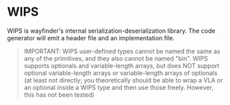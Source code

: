 # WIPS

WIPS is wayfinder's internal serialization-deserialization library.
The code generator will emit a header file and an implementation file.
> IMPORTANT: WIPS user-defined types cannot be named the same as any of the primitives, and they also cannot be named "bin". WIPS supports optionals and variable-length arrays, but does NOT support optional variable-length arrays or variable-length arrays of optionals (at least not directly; you theoretically should be able to wrap a VLA or an optional inside a WIPS type and then use those freely. However, this has not been tested)